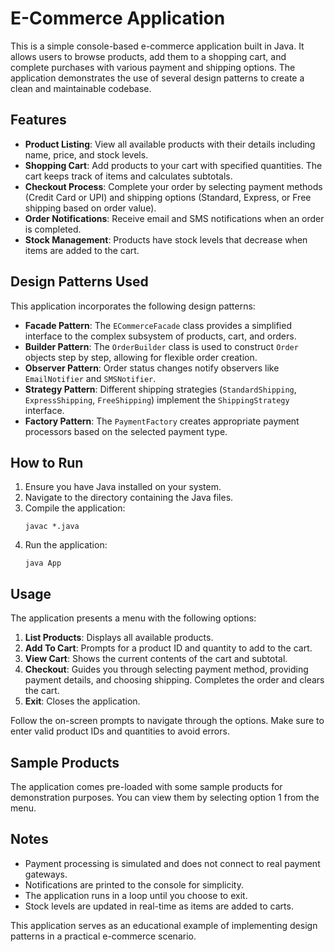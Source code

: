 # E-Commerce Application

This is a simple console-based e-commerce application built in Java. It allows users to browse products, add them to a shopping cart, and complete purchases with various payment and shipping options. The application demonstrates the use of several design patterns to create a clean and maintainable codebase.

## Features

- **Product Listing**: View all available products with their details including name, price, and stock levels.
- **Shopping Cart**: Add products to your cart with specified quantities. The cart keeps track of items and calculates subtotals.
- **Checkout Process**: Complete your order by selecting payment methods (Credit Card or UPI) and shipping options (Standard, Express, or Free shipping based on order value).
- **Order Notifications**: Receive email and SMS notifications when an order is completed.
- **Stock Management**: Products have stock levels that decrease when items are added to the cart.

## Design Patterns Used

This application incorporates the following design patterns:

- **Facade Pattern**: The `ECommerceFacade` class provides a simplified interface to the complex subsystem of products, cart, and orders.
- **Builder Pattern**: The `OrderBuilder` class is used to construct `Order` objects step by step, allowing for flexible order creation.
- **Observer Pattern**: Order status changes notify observers like `EmailNotifier` and `SMSNotifier`.
- **Strategy Pattern**: Different shipping strategies (`StandardShipping`, `ExpressShipping`, `FreeShipping`) implement the `ShippingStrategy` interface.
- **Factory Pattern**: The `PaymentFactory` creates appropriate payment processors based on the selected payment type.

## How to Run

1. Ensure you have Java installed on your system.
2. Navigate to the directory containing the Java files.
3. Compile the application:
   ```
   javac *.java
   ```
4. Run the application:
   ```
   java App
   ```

## Usage

The application presents a menu with the following options:

1. **List Products**: Displays all available products.
2. **Add To Cart**: Prompts for a product ID and quantity to add to the cart.
3. **View Cart**: Shows the current contents of the cart and subtotal.
4. **Checkout**: Guides you through selecting payment method, providing payment details, and choosing shipping. Completes the order and clears the cart.
5. **Exit**: Closes the application.

Follow the on-screen prompts to navigate through the options. Make sure to enter valid product IDs and quantities to avoid errors.

## Sample Products

The application comes pre-loaded with some sample products for demonstration purposes. You can view them by selecting option 1 from the menu.

## Notes

- Payment processing is simulated and does not connect to real payment gateways.
- Notifications are printed to the console for simplicity.
- The application runs in a loop until you choose to exit.
- Stock levels are updated in real-time as items are added to carts.

This application serves as an educational example of implementing design patterns in a practical e-commerce scenario.
